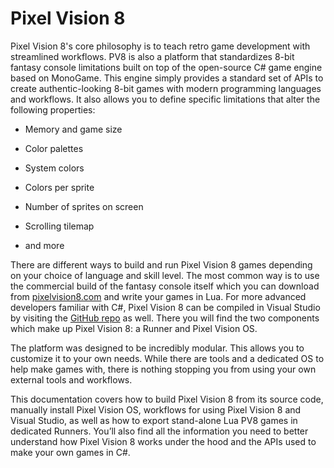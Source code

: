 # Pixel Vision 8

Pixel Vision 8's core philosophy is to teach retro game development with streamlined workflows. PV8 is also a platform that standardizes 8-bit fantasy console limitations built on top of the open-source C# game engine based on MonoGame. This engine simply provides a standard set of APIs to create authentic-looking 8-bit games with modern programming languages and workflows. It also allows you to define specific limitations that alter the following properties:

* Memory and game size

* Color palettes 

* System colors

* Colors per sprite

* Number of sprites on screen

* Scrolling tilemap

* and more

There are different ways to build and run Pixel Vision 8 games depending on your choice of language and skill level. The most common way is to use the commercial build of the fantasy console itself which you can download from [pixelvision8.com](https://pixelvision8.com) and write your games in Lua. For more advanced developers familiar with C#, Pixel Vision 8 can be compiled in Visual Studio by visiting the [GitHub repo](https://github.com/PixelVision8) as well. There you will find the two components which make up Pixel Vision 8: a Runner and Pixel Vision OS.

The platform was designed to be incredibly modular. This allows you to customize it to your own needs. While there are tools and a dedicated OS to help make games with, there is nothing stopping you from using your own external tools and workflows.

This documentation covers how to build Pixel Vision 8 from its source code, manually install Pixel Vision OS, workflows for using Pixel Vision 8 and Visual Studio, as well as how to export stand-alone Lua PV8 games in dedicated Runners. You’ll also find all the information you need to better understand how Pixel Vision 8 works under the hood and the APIs used to make your own games in C#.


